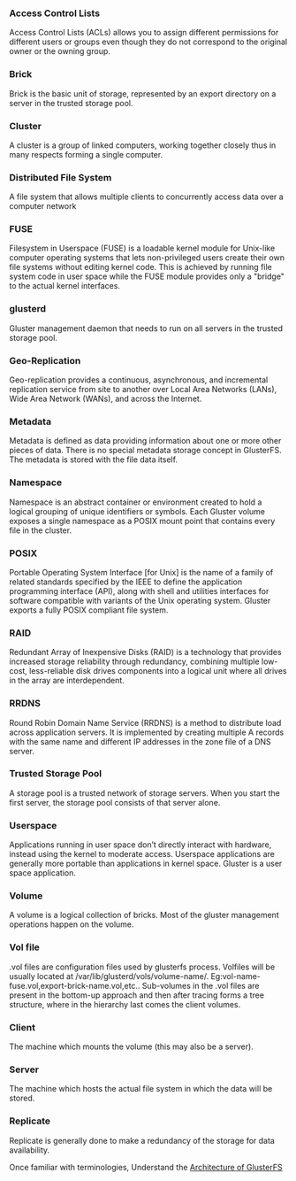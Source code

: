 ### Access Control Lists

Access Control Lists (ACLs) allows you to assign different permissions
for different users or groups even though they do not correspond to the
original owner or the owning group.

### Brick

Brick is the basic unit of storage, represented by an export directory
on a server in the trusted storage pool.

### Cluster

A cluster is a group of linked computers, working together closely thus
in many respects forming a single computer.

### Distributed File System

A file system that allows multiple clients to concurrently access data
over a computer network

### FUSE

Filesystem in Userspace (FUSE) is a loadable kernel module for Unix-like
computer operating systems that lets non-privileged users create their
own file systems without editing kernel code. This is achieved by
running file system code in user space while the FUSE module provides
only a "bridge" to the actual kernel interfaces.

### glusterd

Gluster management daemon that needs to run on all servers in the
trusted storage pool.

### Geo-Replication

Geo-replication provides a continuous, asynchronous, and incremental
replication service from site to another over Local Area Networks
(LANs), Wide Area Network (WANs), and across the Internet.

### Metadata

Metadata is defined as data providing information about one or more
other pieces of data. There is no special metadata storage concept in
GlusterFS. The metadata is stored with the file data itself.

### Namespace

Namespace is an abstract container or environment created to hold a
logical grouping of unique identifiers or symbols. Each Gluster volume
exposes a single namespace as a POSIX mount point that contains every
file in the cluster.

### POSIX

Portable Operating System Interface [for Unix] is the name of a family
of related standards specified by the IEEE to define the application
programming interface (API), along with shell and utilities interfaces
for software compatible with variants of the Unix operating system.
Gluster exports a fully POSIX compliant file system.

### RAID

Redundant Array of Inexpensive Disks (RAID) is a technology that provides
increased storage reliability through redundancy, combining multiple
low-cost, less-reliable disk drives components into a logical unit where
all drives in the array are interdependent.

### RRDNS

Round Robin Domain Name Service (RRDNS) is a method to distribute load
across application servers. It is implemented by creating multiple A
records with the same name and different IP addresses in the zone file
of a DNS server.

### Trusted Storage Pool

A storage pool is a trusted network of storage servers. When you start
the first server, the storage pool consists of that server alone.

### Userspace

Applications running in user space don’t directly interact with
hardware, instead using the kernel to moderate access. Userspace
applications are generally more portable than applications in kernel
space. Gluster is a user space application.

### Volume

A volume is a logical collection of bricks. Most of the gluster
management operations happen on the volume.

### Vol file

.vol files are configuration files used by glusterfs process. Volfiles
will be usually located at /var/lib/glusterd/vols/volume-name/.
Eg:vol-name-fuse.vol,export-brick-name.vol,etc.. Sub-volumes in the .vol
files are present in the bottom-up approach and then after tracing forms
a tree structure, where in the hierarchy last comes the client volumes.

### Client

The machine which mounts the volume (this may also be a server).

### Server

The machine which hosts the actual file system in which the data will be
stored.

### Replicate

Replicate is generally done to make a redundancy of the storage for data
availability.

Once familiar with terminologies, Understand the [Architecture of GlusterFS](./Architecture.md)
